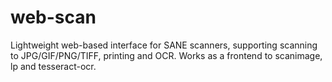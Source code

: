 web-scan
========

Lightweight web-based interface for SANE scanners, supporting scanning to JPG/GIF/PNG/TIFF, printing and OCR. Works as a frontend to scanimage, lp and tesseract-ocr.